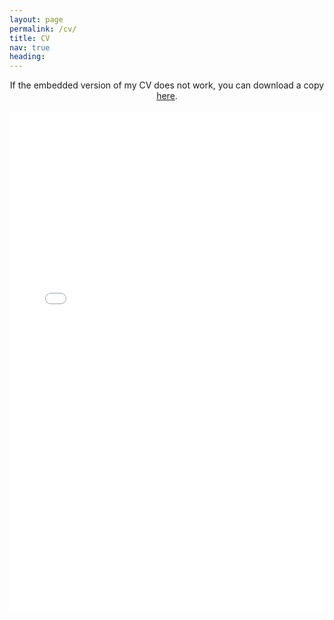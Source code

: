 ```yaml
---
layout: page
permalink: /cv/
title: CV
nav: true
heading: 
---
```



<center>
If the embedded version of my CV does not work, you can download a copy <a href="/assets/pdf/Resume.pdf" target="_blank">here</a>.
</center>

<br>

<center>
<object data="/assets/pdf/Resume.pdf#view=FitH&pagemode=none" width="100%" height="800px" type="application/pdf">
    <embed src="/assets/pdf/Resume.pdf#view=FitH&pagemode=none" width="100%" height="800px" type="application/pdf" />
</object>
</center>